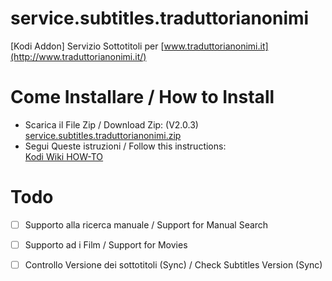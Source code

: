 # service.subtitles.traduttorianonimi
[Kodi Addon] Servizio Sottotitoli per [www.traduttorianonimi.it](http://www.traduttorianonimi.it/)

# Come Installare / How to Install
- Scarica il File Zip / Download Zip: (V2.0.3)<br /> [service.subtitles.traduttorianonimi.zip](https://github.com/ShellAddicted/service.subtitles.traduttorianonimi/files/276600/service.subtitles.traduttorianonimi.zip)
- Segui Queste istruzioni / Follow this instructions:<br />
[Kodi Wiki HOW-TO](http://kodi.wiki/view/HOW-TO:Install_add-ons_from_zip_files)




# Todo
- [ ] Supporto alla ricerca manuale / Support for Manual Search
- [ ] Supporto ad i Film / Support for Movies
- [ ] Controllo Versione dei sottotitoli (Sync) / Check Subtitles Version (Sync)


